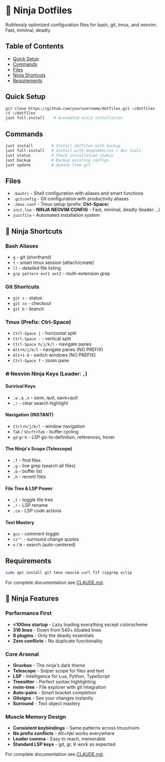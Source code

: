 # 🥷 Ninja Dotfiles

Ruthlessly optimized configuration files for bash, git, tmux, and neovim. Fast, minimal, deadly.

## Table of Contents
- [Quick Setup](#quick-setup)
- [Commands](#commands)
- [Files](#files)
- [Ninja Shortcuts](#ninja-shortcuts)
- [Requirements](#requirements)

## Quick Setup

```bash
git clone https://github.com/yourusername/dotfiles.git ~/dotfiles
cd ~/dotfiles
just full-install    # Automated ninja installation
```

## Commands

```bash
just install        # Install dotfiles with backup
just full-install   # Install with dependencies + dev tools
just status         # Check installation status
just backup         # Backup existing configs
just update         # Update from git
```

## Files

- `.bashrc` - Shell configuration with aliases and smart functions
- `.gitconfig` - Git configuration with productivity aliases
- `.tmux.conf` - Tmux setup (prefix: **Ctrl-Space**)
- `init.lua` - **NINJA NEOVIM CONFIG** - Fast, minimal, deadly (leader: `,`)
- `justfile` - Automated installation system

## 🥷 Ninja Shortcuts

### Bash Aliases
- `g` - git (shorthand)
- `t` - smart tmux session (attach/create)
- `ll` - detailed file listing
- `grp pattern ext1 ext2` - multi-extension grep

### Git Shortcuts
- `git s` - status
- `git co` - checkout
- `git b` - branch

### Tmux (Prefix: **Ctrl-Space**)
- `Ctrl-Space |` - horizontal split
- `Ctrl-Space -` - vertical split
- `Ctrl-Space h/j/k/l` - navigate panes
- `Alt+h/j/k/l` - navigate panes (NO PREFIX)
- `Alt+1-9` - switch windows (NO PREFIX)
- `Ctrl-Space f` - zoom pane

### 🔥 Neovim Ninja Keys (Leader: `,`)

#### Survival Keys
- `,w` `,q` `,x` - save, quit, save+quit
- `,/` - clear search highlight

#### Navigation (INSTANT)
- `Ctrl+h/j/k/l` - window navigation
- `Tab` / `Shift+Tab` - buffer cycling
- `gd` `gr` `K` - LSP go-to-definition, references, hover

#### The Ninja's Scope (Telescope)
- `,f` - find files
- `,g` - live grep (search all files)
- `,b` - buffer list
- `,h` - recent files

#### File Tree & LSP Power
- `,t` - toggle file tree
- `,r` - LSP rename
- `,ca` - LSP code actions

#### Text Mastery
- `gcc` - comment toggle
- `cs"'` - surround change quotes
- `n` / `N` - search (auto-centered)

## Requirements

```bash
sudo apt install git tmux neovim curl fzf ripgrep xclip
```

For complete documentation see [CLAUDE.md](CLAUDE.md).

## 🚀 Ninja Features

### Performance First
- **<100ms startup** - Lazy loading everything except colorscheme
- **316 lines** - Down from 540+ bloated lines
- **8 plugins** - Only the deadly essentials
- **Zero conflicts** - No duplicate functionality

### Core Arsenal
- **Gruvbox** - The ninja's dark theme
- **Telescope** - Sniper scope for files and text
- **LSP** - Intelligence for Lua, Python, TypeScript
- **Treesitter** - Perfect syntax highlighting
- **nvim-tree** - File explorer with git integration
- **Auto-pairs** - Smart bracket completion
- **Gitsigns** - See your changes instantly
- **Surround** - Text object mastery

### Muscle Memory Design
- **Consistent keybindings** - Same patterns across tmux/nvim
- **No prefix conflicts** - Alt+hjkl works everywhere
- **Leader comma** - Easy to reach, memorable
- **Standard LSP keys** - gd, gr, K work as expected

For complete documentation see [CLAUDE.md](CLAUDE.md).